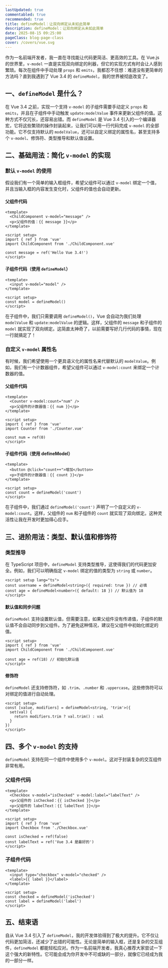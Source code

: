 ```yaml
---
lastUpdated: true
commentabled: true
recommended: true
title: defineModel：让双向绑定从未如此简单
description: defineModel：让双向绑定从未如此简单
date: 2025-08-15 09:25:00 
pageClass: blog-page-class
cover: /covers/vue.svg
---
```


作为一名前端开发者，我一直在寻找能让代码更简洁、更高效的工具。在 Vue.js 的世界里，`v-model` 一直是实现双向绑定的利器，但它的实现方式有时会让人感到繁琐。每次在组件中手动处理 `props` 和 `emits`，我都忍不住想：难道没有更简单的方法吗？直到我遇到了 Vue 3.4 的 `defineModel`，我的世界被彻底改变了。

## 一、`defineModel` 是什么？ ##

在 Vue 3.4 之前，实现一个支持 `v-model` 的子组件需要手动定义 `props` 和 `emits`，并且在子组件中手动触发 `update:modelValue` 事件来更新父组件的值。这种方式不仅冗长，还容易出错。而 `defineModel` 是 Vue 3.4 引入的一个编译器宏，它将这些繁琐的操作封装起来，让我们可以用一行代码完成 `v-model` 的全部功能。它不仅支持默认的 `modelValue`，还可以自定义绑定的属性名，甚至支持多个 `v-model`、修饰符、类型推导和默认值设置。

## 二、基础用法：简化 `v-model` 的实现 ##

### 默认 `v-model` 的使用 ###

假设我们有一个简单的输入框组件，希望父组件可以通过 `v-model` 绑定一个值，并且当输入框的内容发生变化时，父组件的值也会自动更新。

#### 父组件代码 ####

```vue
<template>
  <ChildComponent v-model="message" />
  <p>父组件的值：{{ message }}</p>
</template>

<script setup>
import { ref } from 'vue'
import ChildComponent from './ChildComponent.vue'

const message = ref('Hello Vue 3.4!')
</script>
```

#### 子组件代码（使用 `defineModel`） ####

```vue
<template>
  <input v-model="model" />
</template>

<script setup>
const model = defineModel()
</script>
```

在子组件中，我们只需要调用 `defineModel()`，Vue 会自动为我们处理 `modelValue` 和 `update:modelValue` 的逻辑。这样，父组件的 `message` 和子组件的 `model` 就实现了双向绑定。这简直太神奇了，以前需要写好几行代码的事情，现在一行就搞定了！

### 自定义 `v-model` 属性名 ###

有时候，我们希望使用一个更具语义化的属性名来代替默认的 `modelValue`。例如，我们有一个计数器组件，希望父组件可以通过 `v-model:count` 来绑定一个计数器的值。

#### 父组件代码 ####

```vue
<template>
  <Counter v-model:count="num" />
  <p>父组件的计数器值：{{ num }}</p>
</template>

<script setup>
import { ref } from 'vue'
import Counter from './Counter.vue'

const num = ref(0)
</script>
```

#### 子组件代码（使用 defineModel） ####

```vue
<template>
  <button @click="count++">增加</button>
  <p>子组件的计数器值：{{ count }}</p>
</template>

<script setup>
const count = defineModel('count')
</script>
```

在子组件中，我们通过 `defineModel('count')` 声明了一个自定义的 `v-model:count`。这样，父组件的 `num` 和子组件的 `count` 就实现了双向绑定。这种灵活性让我在开发时更加得心应手。

## 三、进阶用法：类型、默认值和修饰符 ##

### 类型推导 ###

在 TypeScript 项目中，`defineModel` 支持类型推导，这使得我们的代码更加安全。例如，我们可以明确指定 `v-model` 绑定的值的类型为 `string` 或 `number`。

```vue
<script setup lang="ts">
const username = defineModel<string>({ required: true }) // 必填
const age = defineModel<number>({ default: 18 }) // 默认值为 18
</script>
```

#### 默认值和同步问题 ####

`defineModel` 支持设置默认值，但需要注意，如果父组件没有传递值，子组件的默认值不会自动同步到父组件。为了避免这种情况，建议在父组件中初始化绑定的值。

```vue
<script setup>
import { ref } from 'vue'
import ChildComponent from './ChildComponent.vue'

const age = ref(18) // 初始化默认值
</script>
```

#### 修饰符 ####

`defineModel` 还支持修饰符，如 `.trim`、`.number` 和 `.uppercase`。这些修饰符可以对绑定的值进行自动处理。

```vue
<script setup>
const [value, modifiers] = defineModel<string, 'trim'>({
  set(val) {
    return modifiers.trim ? val.trim() : val
  }
})
</script>
```

## 四、多个 `v-model` 的支持 ##

`defineModel` 支持在同一个组件中使用多个 `v-model`。这对于封装复杂的交互组件非常有用。

### 父组件代码 ###

```vue
<template>
  <Checkbox v-model="isChecked" v-model:label="labelText" />
  <p>父组件的 isChecked：{{ isChecked }}</p>
  <p>父组件的 labelText：{{ labelText }}</p>
</template>

<script setup>
import { ref } from 'vue'
import Checkbox from './Checkbox.vue'

const isChecked = ref(false)
const labelText = ref('Vue 3.4 是最好的')
</script>
```

### 子组件代码 ###

```vue
<template>
  <input type="checkbox" v-model="checked" />
  <label>{{ label }}</label>
</template>

<script setup>
const checked = defineModel('isChecked')
const label = defineModel('label')
</script>
```

## 五、结束语 ##

自从 Vue 3.4 引入了 `defineModel`，我的开发体验得到了极大的提升。它不仅让代码更加简洁，还减少了出错的可能性。无论是简单的输入框，还是复杂的交互组件，`defineModel` 都能轻松应对。作为一名前端开发者，我真心推荐大家尝试一下这个强大的新特性。它可能会成为你开发中不可或缺的一部分，就像它已经成为我的一部分一样。
